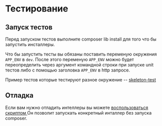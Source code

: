 # Тестирование

## Запуск тестов

Перед запуском тестов выполните composer lib install для того что бы запустить инсталлеры.

Что бы запустить тесты вы обязаны поставить переменую окружения `APP_ENV` в `dev`.
После этого переменую `APP_ENV` можно будет переопределить через аргумент командной строки при запуске unit тестов
либо с помощью заголовка `APP_ENV` в http запросе.

Пример тестов которые тестируют разное окружение -- [skeleton-test](https://github.com/rollun-com/rollun-skeleton/tree/master/tests/src/Api)

## Отладка

Если вам нужно отладить интеллеры вы можете [воспользоваться скриптом ](https://github.com/rollun-com/rollun-installer/blob/master/docs/InstallerSelfCall.md)
Он позволит запускать конкретный инталлер без запуска composer.

